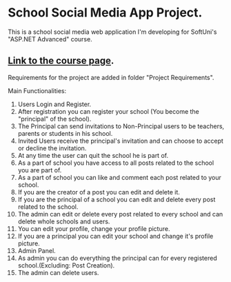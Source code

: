# School Social Media App Project.

This is a school social media web application I'm developing for SoftUni's "ASP.NET Advanced" course.

[Link to the course page](https://softuni.bg/trainings/4107/asp-net-advanced-june-2023).
---------------------------------------------------------------------------------------------------------------------
Requirements for the project are added in folder "Project Requirements".

Main Functionalities:
1. Users Login and Register.
2. After registration you can register your school (You become the "principal" of the school).
3. The Principal can send invitations to Non-Principal users to be teachers, parents or students in his school.
4. Invited Users receive the principal's invitation and can choose to accept or decline the invitation.
5. At any time the user can quit the school he is part of.
6. As a part of school you have access to all posts related to the school you are part of.
7. As a part of school you can like and comment each post related to your school.
8. If you are the creator of a post you can edit and delete it.
9. If you are the principal of a school you can edit and delete every post related to the school.
10. The admin can edit or delete every post related to every school and can delete whole schools and users.
11. You can edit your profile, change your profile picture.
12. If you are a principal you can edit your school and change it's profile picture.
13. Admin Panel.
14. As admin you can do everything the principal can for every registered school.(Excluding: Post Creation).
15. The admin can delete users.
